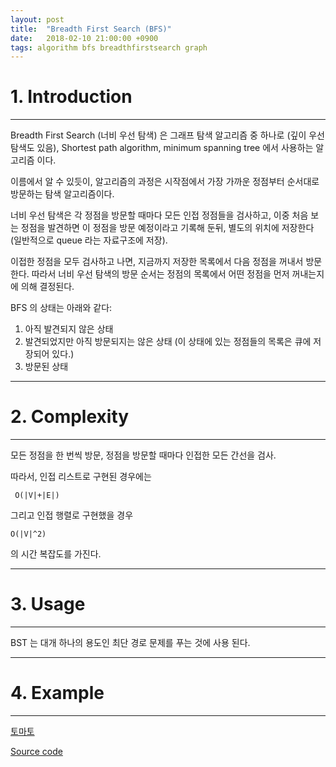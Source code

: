 ```yaml
---
layout: post
title:  "Breadth First Search (BFS)"
date:   2018-02-10 21:00:00 +0900
tags: algorithm bfs breadthfirstsearch graph
---
```

# 1. Introduction
* * *
Breadth First Search (너비 우선 탐색) 은 그래프 탐색 알고리즘 중 하나로 (깊이 우선 탐색도 있음), Shortest path algorithm, minimum spanning tree 에서 사용하는 알고리즘 이다.

이름에서 알 수 있듯이, 알고리즘의 과정은 시작점에서 가장 가까운 정점부터 순서대로 방문하는 탐색 알고리즘이다.

너비 우선 탐색은 각 정점을 방문할 때마다 모든 인접 정점들을 검사하고, 이중 처음 보는 정점을 발견하면 이 정점을 방문 예정이라고 기록해 둔뒤, 별도의 위치에 저장한다 (일반적으로 queue 라는 자료구조에 저장).

이접한 정점을 모두 검사하고 나면, 지금까지 저장한 목록에서 다음 정점을 꺼내서 방문한다. 따라서 너비 우선 탐색의 방문 순서는 정점의 목록에서 어떤 정점을 먼저 꺼내는지에 의해 결정된다.

BFS 의 상태는 아래와 같다:
1. 아직 발견되지 않은 상태
2. 발견되었지만 아직 방문되지는 않은 상태 (이 상태에 있는 정점들의 목록은 큐에 저장되어 있다.)
3. 방문된 상태

* * *
# 2. Complexity
* * *

모든 정점을 한 번씩 방문, 정점을 방문할 때마다 인접한 모든 간선을 검사.

따라서, 인접 리스트로 구현된 경우에는
```
 O(|V|+|E|)
```
그리고 인접 행렬로 구현했을 경우
```
O(|V|^2)
```
의 시간 복잡도를 가진다.

* * *
# 3. Usage
* * *

BST 는 대개 하나의 용도인 최단 경로 문제를 푸는 것에 사용 된다.

* * *
# 4. Example
* * *

[토마토](https://www.acmicpc.net/problem/7569)

[Source code](https://github.com/quddnr153/acmicpc/blob/master/bfs/Bfs7569.java)


